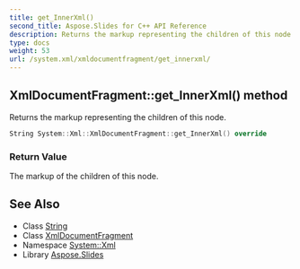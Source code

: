 ```yaml
---
title: get_InnerXml()
second_title: Aspose.Slides for C++ API Reference
description: Returns the markup representing the children of this node.
type: docs
weight: 53
url: /system.xml/xmldocumentfragment/get_innerxml/
---
```

## XmlDocumentFragment::get_InnerXml() method


Returns the markup representing the children of this node.

```cpp
String System::Xml::XmlDocumentFragment::get_InnerXml() override
```


### Return Value

The markup of the children of this node.

## See Also

* Class [String](../../../system/string/)
* Class [XmlDocumentFragment](../)
* Namespace [System::Xml](../../)
* Library [Aspose.Slides](../../../)